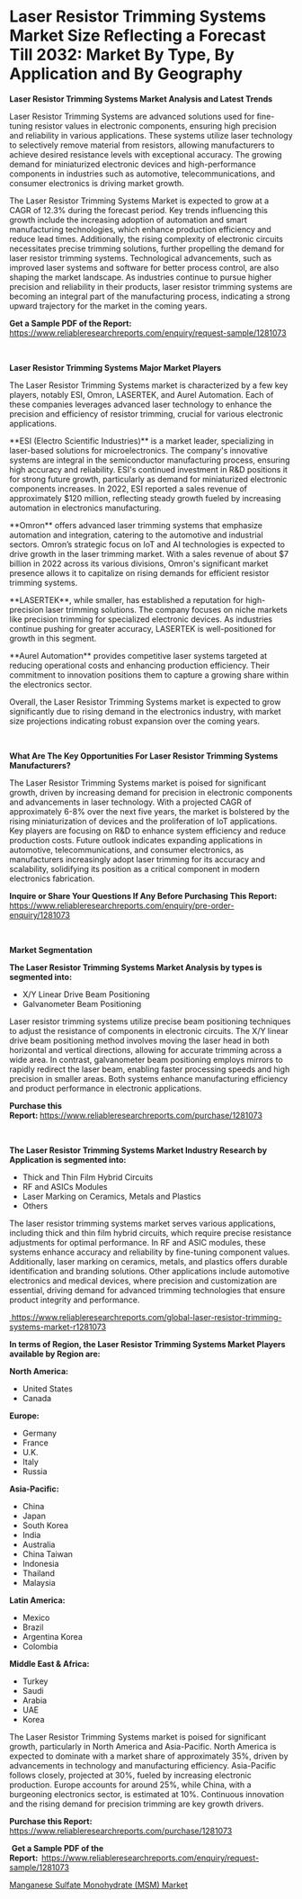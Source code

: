 <p><h1>Laser Resistor Trimming Systems Market Size Reflecting a Forecast Till 2032: Market By Type, By Application and By Geography</h1></p><p><strong>Laser Resistor Trimming Systems Market Analysis and Latest Trends</strong></p>
<p><p>Laser Resistor Trimming Systems are advanced solutions used for fine-tuning resistor values in electronic components, ensuring high precision and reliability in various applications. These systems utilize laser technology to selectively remove material from resistors, allowing manufacturers to achieve desired resistance levels with exceptional accuracy. The growing demand for miniaturized electronic devices and high-performance components in industries such as automotive, telecommunications, and consumer electronics is driving market growth.</p><p>The Laser Resistor Trimming Systems Market is expected to grow at a CAGR of 12.3% during the forecast period. Key trends influencing this growth include the increasing adoption of automation and smart manufacturing technologies, which enhance production efficiency and reduce lead times. Additionally, the rising complexity of electronic circuits necessitates precise trimming solutions, further propelling the demand for laser resistor trimming systems. Technological advancements, such as improved laser systems and software for better process control, are also shaping the market landscape. As industries continue to pursue higher precision and reliability in their products, laser resistor trimming systems are becoming an integral part of the manufacturing process, indicating a strong upward trajectory for the market in the coming years.</p></p>
<p><strong>Get a Sample PDF of the Report:&nbsp;</strong> <a href="https://www.reliableresearchreports.com/enquiry/request-sample/1281073?utm_campaign=3039&utm_medium=2&utm_source=Github&utm_content=ia&utm_term=24032025&utm_id=laser-resistor-trimming-systems">https://www.reliableresearchreports.com/enquiry/request-sample/1281073</a></p>
<p>&nbsp;</p>
<p><strong>Laser Resistor Trimming Systems Major Market Players</strong></p>
<p><p>The Laser Resistor Trimming Systems market is characterized by a few key players, notably ESI, Omron, LASERTEK, and Aurel Automation. Each of these companies leverages advanced laser technology to enhance the precision and efficiency of resistor trimming, crucial for various electronic applications.</p><p>**ESI (Electro Scientific Industries)** is a market leader, specializing in laser-based solutions for microelectronics. The company's innovative systems are integral in the semiconductor manufacturing process, ensuring high accuracy and reliability. ESI's continued investment in R&D positions it for strong future growth, particularly as demand for miniaturized electronic components increases. In 2022, ESI reported a sales revenue of approximately $120 million, reflecting steady growth fueled by increasing automation in electronics manufacturing.</p><p>**Omron** offers advanced laser trimming systems that emphasize automation and integration, catering to the automotive and industrial sectors. Omron’s strategic focus on IoT and AI technologies is expected to drive growth in the laser trimming market. With a sales revenue of about $7 billion in 2022 across its various divisions, Omron's significant market presence allows it to capitalize on rising demands for efficient resistor trimming systems.</p><p>**LASERTEK**, while smaller, has established a reputation for high-precision laser trimming solutions. The company focuses on niche markets like precision trimming for specialized electronic devices. As industries continue pushing for greater accuracy, LASERTEK is well-positioned for growth in this segment.</p><p>**Aurel Automation** provides competitive laser systems targeted at reducing operational costs and enhancing production efficiency. Their commitment to innovation positions them to capture a growing share within the electronics sector.</p><p>Overall, the Laser Resistor Trimming Systems market is expected to grow significantly due to rising demand in the electronics industry, with market size projections indicating robust expansion over the coming years.</p></p>
<p>&nbsp;</p>
<p><strong>What Are The Key Opportunities For Laser Resistor Trimming Systems Manufacturers?</strong></p>
<p><p>The Laser Resistor Trimming Systems market is poised for significant growth, driven by increasing demand for precision in electronic components and advancements in laser technology. With a projected CAGR of approximately 6-8% over the next five years, the market is bolstered by the rising miniaturization of devices and the proliferation of IoT applications. Key players are focusing on R&D to enhance system efficiency and reduce production costs. Future outlook indicates expanding applications in automotive, telecommunications, and consumer electronics, as manufacturers increasingly adopt laser trimming for its accuracy and scalability, solidifying its position as a critical component in modern electronics fabrication.</p></p>
<p><strong>Inquire or Share Your Questions If Any Before Purchasing This Report:</strong> <a href="https://www.reliableresearchreports.com/enquiry/pre-order-enquiry/1281073?utm_campaign=3039&utm_medium=2&utm_source=Github&utm_content=ia&utm_term=24032025&utm_id=laser-resistor-trimming-systems">https://www.reliableresearchreports.com/enquiry/pre-order-enquiry/1281073</a></p>
<p>&nbsp;</p>
<p><strong>Market Segmentation</strong></p>
<p><strong>The Laser Resistor Trimming Systems Market Analysis by types is segmented into:</strong></p>
<p><ul><li>X/Y Linear Drive Beam Positioning</li><li>Galvanometer Beam Positioning</li></ul></p>
<p><p>Laser resistor trimming systems utilize precise beam positioning techniques to adjust the resistance of components in electronic circuits. The X/Y linear drive beam positioning method involves moving the laser head in both horizontal and vertical directions, allowing for accurate trimming across a wide area. In contrast, galvanometer beam positioning employs mirrors to rapidly redirect the laser beam, enabling faster processing speeds and high precision in smaller areas. Both systems enhance manufacturing efficiency and product performance in electronic applications.</p></p>
<p><strong>Purchase this Report:&nbsp;</strong><a href="https://www.reliableresearchreports.com/purchase/1281073?utm_campaign=3039&utm_medium=2&utm_source=Github&utm_content=ia&utm_term=24032025&utm_id=laser-resistor-trimming-systems">https://www.reliableresearchreports.com/purchase/1281073</a></p>
<p>&nbsp;</p>
<p><strong>The Laser Resistor Trimming Systems Market Industry Research by Application is segmented into:</strong></p>
<p><ul><li>Thick and Thin Film Hybrid Circuits</li><li>RF and ASICs Modules</li><li>Laser Marking on Ceramics, Metals and Plastics</li><li>Others</li></ul></p>
<p><p>The laser resistor trimming systems market serves various applications, including thick and thin film hybrid circuits, which require precise resistance adjustments for optimal performance. In RF and ASIC modules, these systems enhance accuracy and reliability by fine-tuning component values. Additionally, laser marking on ceramics, metals, and plastics offers durable identification and branding solutions. Other applications include automotive electronics and medical devices, where precision and customization are essential, driving demand for advanced trimming technologies that ensure product integrity and performance.</p></p>
<p><a href="https://www.reliableresearchreports.com/global-laser-resistor-trimming-systems-market-r1281073?utm_campaign=3039&utm_medium=2&utm_source=Github&utm_content=ia&utm_term=24032025&utm_id=laser-resistor-trimming-systems">&nbsp;https://www.reliableresearchreports.com/global-laser-resistor-trimming-systems-market-r1281073</a></p>
<p><strong>In terms of Region, the Laser Resistor Trimming Systems Market Players available by Region are:</strong></p>
<p>
    <p> <strong> North America: </strong>
        <ul>
            <li>United States</li>
            <li>Canada</li>
        </ul>
        </p> 
    <p> <strong> Europe: </strong>
        <ul>
            <li>Germany</li>
            <li>France</li>
            <li>U.K.</li>
            <li>Italy</li>
            <li>Russia</li>
        </ul>
        </p> 
    <p> <strong> Asia-Pacific: </strong>
        <ul>
            <li>China</li>
            <li>Japan</li>
            <li>South Korea</li>
            <li>India</li>
            <li>Australia</li>
            <li>China Taiwan</li>
            <li>Indonesia</li>
            <li>Thailand</li>
            <li>Malaysia</li>
        </ul>
        </p> 
    <p> <strong> Latin America: </strong>
        <ul>
            <li>Mexico</li>
            <li>Brazil</li>
            <li>Argentina Korea</li>
            <li>Colombia</li>
        </ul>
        </p> 
    <p> <strong> Middle East & Africa: </strong>
        <ul>
            <li>Turkey</li>
            <li>Saudi</li>
            <li>Arabia</li>
            <li>UAE</li>
            <li>Korea</li>
        </ul>
    </p>
    </p>
<p><p>The Laser Resistor Trimming Systems market is poised for significant growth, particularly in North America and Asia-Pacific. North America is expected to dominate with a market share of approximately 35%, driven by advancements in technology and manufacturing efficiency. Asia-Pacific follows closely, projected at 30%, fueled by increasing electronic production. Europe accounts for around 25%, while China, with a burgeoning electronics sector, is estimated at 10%. Continuous innovation and the rising demand for precision trimming are key growth drivers.</p></p>
<p><strong>Purchase this Report: </strong><a href="https://www.reliableresearchreports.com/purchase/1281073?utm_campaign=3039&utm_medium=2&utm_source=Github&utm_content=ia&utm_term=24032025&utm_id=laser-resistor-trimming-systems">https://www.reliableresearchreports.com/purchase/1281073</a></p>
<p>&nbsp;<strong>Get a Sample PDF of the Report:&nbsp;&nbsp;</strong><a href="https://www.reliableresearchreports.com/enquiry/request-sample/1281073?utm_campaign=3039&utm_medium=2&utm_source=Github&utm_content=ia&utm_term=24032025&utm_id=laser-resistor-trimming-systems">https://www.reliableresearchreports.com/enquiry/request-sample/1281073</a></p>
<p><strong></strong></p>
<p><p><a href="https://github.com/kaloyhboosh/Market-Research-Report-List-1/blob/main/manganese-sulfate-monohydrate-msm-market.md?utm_campaign=3039&utm_medium=2&utm_source=Github&utm_content=ia&utm_term=24032025&utm_id=laser-resistor-trimming-systems">Manganese Sulfate Monohydrate (MSM) Market</a></p></p>